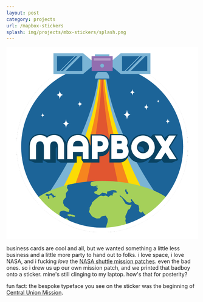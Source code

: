 ```yaml
---
layout: post
category: projects
url: /mapbox-stickers
splash: img/projects/mbx-stickers/splash.png
---
```


![stickers-1](../img/projects/mbx-stickers/sticker.png)

business cards are cool and all, but we wanted something a little less business and a little more party to hand out to folks. i love space, i love NASA, and i fucking _love_ the [NASA shuttle mission patches](http://history.nasa.gov/shuttle_patches.html). even the bad ones. so i drew us up our own mission patch, and we printed that badboy onto a sticker. mine's still clinging to my laptop. how's that for posterity?

fun fact: the bespoke typeface you see on the sticker was the beginning of [Central Union Mission]({{site.baseurl}}/central-union-mission/).